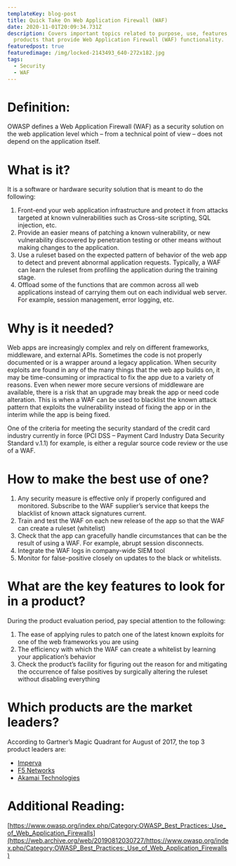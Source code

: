 ```yaml
---
templateKey: blog-post
title: Quick Take On Web Application Firewall (WAF)
date: 2020-11-01T20:09:34.731Z
description: Covers important topics related to purpose, use, features, and top
  products that provide Web Application Firewall (WAF) functionality.
featuredpost: true
featuredimage: /img/locked-2143493_640-272x182.jpg
tags:
  - Security
  - WAF
---
```

# Definition:

OWASP defines a Web Application Firewall (WAF) as a security solution on the web application level which – from a technical point of view – does not depend on the application itself.

# What is it?

It is a software or hardware security solution that is meant to do the following:

1. Front-end your web application infrastructure and protect it from attacks targeted at known vulnerabilities such as Cross-site scripting, SQL injection, etc.
2. Provide an easier means of patching a known vulnerability, or new vulnerability discovered by penetration testing or other means without making changes to the application.
3. Use a ruleset based on the expected pattern of behavior of the web app to detect and prevent abnormal application requests. Typically, a WAF can learn the ruleset from profiling the application during the training stage.
4. Offload some of the functions that are common across all web applications instead of carrying them out on each individual web server. For example, session management, error logging, etc.

# Why is it needed?

Web apps are increasingly complex and rely on different frameworks, middleware, and external APIs. Sometimes the code is not properly documented or is a wrapper around a legacy application. When security exploits are found in any of the many things that the web app builds on, it may be time-consuming or impractical to fix the app due to a variety of reasons. Even when newer more secure versions of middleware are available, there is a risk that an upgrade may break the app or need code alteration. This is when a WAF can be used to blacklist the known attack pattern that exploits the vulnerability instead of fixing the app or in the interim while the app is being fixed.

One of the criteria for meeting the security standard of the credit card industry currently in force (PCI DSS – Payment Card Industry Data Security Standard v.1.1) for example, is either a regular source code review or the use of a WAF.

# How to make the best use of one?

1. Any security measure is effective only if properly configured and monitored. Subscribe to the WAF supplier’s service that keeps the blacklist of known attack signatures current.
2. Train and test the WAF on each new release of the app so that the WAF can create a ruleset (whitelist)
3. Check that the app can gracefully handle circumstances that can be the result of using a WAF. For example, abrupt session disconnects.
4. Integrate the WAF logs in company-wide SIEM tool
5. Monitor for false-positive closely on updates to the black or whitelists.

# What are the key features to look for in a product?

During the product evaluation period, pay special attention to the following:

1. The ease of applying rules to patch one of the latest known exploits for one of the web frameworks you are using
2. The efficiency with which the WAF can create a whitelist by learning your application’s behavior
3. Check the product’s facility for figuring out the reason for and mitigating the occurrence of false positives by surgically altering the ruleset without disabling everything

# Which products are the market leaders?

According to Gartner’s Magic Quadrant for August of 2017, the top 3 product leaders are:

* [Imperva](https://web.archive.org/web/20190812030727/https://www.imperva.com/)
* [F5 Networks](https://web.archive.org/web/20190812030727/https://f5.com/)
* [Akamai Technologies](https://web.archive.org/web/20190812030727/https://www.akamai.com/)

# Additional Reading:

[https://www.owasp.org/index.php/Category:OWASP_Best_Practices:_Use_of_Web_Application_Firewalls](https://web.archive.org/web/20190812030727/https://www.owasp.org/index.php/Category:OWASP_Best_Practices:_Use_of_Web_Application_Firewalls)